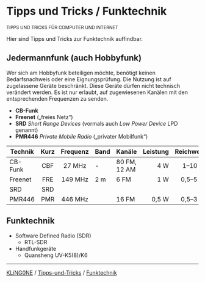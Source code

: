 # Tipps und Tricks / Funktechnik
<small>TIPPS UND TRICKS FÜR COMPUTER UND INTERNET</small>

Hier sind Tipps und Tricks zur Funktechnik auffindbar.

## Jedermannfunk (auch Hobbyfunk)

Wer sich am Hobbyfunk beteiligen möchte, benötigt keinen Bedarfsnachweis oder eine Eignungsprüfung. Die Nutzung ist auf zugelassene Geräte beschränkt. Diese Geräte dürfen nicht technisch verändert werden. Es ist nur erlaubt, auf zugewiesenen Kanälen mit den entsprechenden Frequenzen zu senden.

* **CB-Funk**
* **Freenet** („freies Netz“)
* **SRD** *Short Range Devices* (vormals auch *Low Power Device* LPD genannt)
* **PMR446** *Private Mobile Radio* („privater Mobilfunk“)

Technik | Kurz | Frequenz      | Band | Kanäle       | Leistung | Reichweite | Geltungsbereich
------- |:----:|:-------------:| ---- | ------------ | --------:| ----------:|:--------------:
CB-Funk | CBF  |  27 MHz       | -    | 80 FM, 12 AM | 4 W      | 1–10 km    | EUR
Freenet | FRE  | 149 MHz       | 2 m  | 6 FM         | 1 W      | 0,5–5 km   | DEU
SRD     | SRD  |               |      |              |          |            | EUR
PMR446  | PMR  | 446 MHz       |      | 16 FM        | 0,5 W    | 0,5–3 km   | EUR

## Funktechnik

* Software Defined Radio (SDR)
  * RTL-SDR
* Handfunkgeräte
  * Quansheng UV-K5(8)/K6

---


[KLiNG0NE](https://github.com/KLiNG0NE/) / [Tipps-und-Tricks](https://github.com/KLiNG0NE/Tipps-und-Tricks) / [Funktechnik](README.md)

